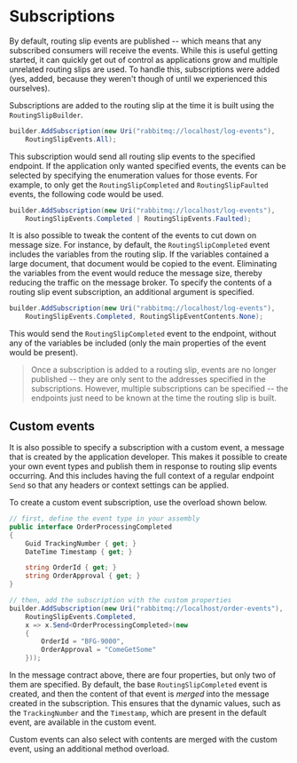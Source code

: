 # Subscriptions

By default, routing slip events are published -- which means that any subscribed consumers will receive the events. 
While this is useful getting started, it can quickly get out of control as applications grow and multiple unrelated 
routing slips are used. To handle this, subscriptions were added (yes, added, because they weren't though of until 
we experienced this ourselves).

Subscriptions are added to the routing slip at the time it is built using the `RoutingSlipBuilder`.

```csharp
builder.AddSubscription(new Uri("rabbitmq://localhost/log-events"), 
    RoutingSlipEvents.All);
```

This subscription would send all routing slip events to the specified endpoint. If the application only wanted 
specified events, the events can be selected by specifying the enumeration values for those events. For example, 
to only get the `RoutingSlipCompleted` and `RoutingSlipFaulted` events, the following code would be used.

```csharp
builder.AddSubscription(new Uri("rabbitmq://localhost/log-events"), 
    RoutingSlipEvents.Completed | RoutingSlipEvents.Faulted);
```

It is also possible to tweak the content of the events to cut down on message size. For instance, 
by default, the `RoutingSlipCompleted` event includes the variables from the routing slip. If the variables 
contained a large document, that document would be copied to the event. Eliminating the variables from the 
event would reduce the message size, thereby reducing the traffic on the message broker. To specify the contents 
of a routing slip event subscription, an additional argument is specified.

```csharp
builder.AddSubscription(new Uri("rabbitmq://localhost/log-events"), 
    RoutingSlipEvents.Completed, RoutingSlipEventContents.None);
```

This would send the `RoutingSlipCompleted` event to the endpoint, without any of the variables be included 
(only the main properties of the event would be present).

> Once a subscription is added to a routing slip, events are no longer published -- they are only sent to 
> the addresses specified in the subscriptions. However, multiple subscriptions can be specified -- the endpoints 
> just need to be known at the time the routing slip is built.

## Custom events

It is also possible to specify a subscription with a custom event, a message that is created by the 
application developer. This makes it possible to create your own event types and publish them in response 
to routing slip events occurring. And this includes having the full context of a regular endpoint `Send` 
so that any headers or context settings can be applied.

To create a custom event subscription, use the overload shown below.

```csharp
// first, define the event type in your assembly
public interface OrderProcessingCompleted
{
    Guid TrackingNumber { get; }
    DateTime Timestamp { get; }

    string OrderId { get; }
    string OrderApproval { get; }
}

// then, add the subscription with the custom properties
builder.AddSubscription(new Uri("rabbitmq://localhost/order-events"), 
    RoutingSlipEvents.Completed, 
    x => x.Send<OrderProcessingCompleted>(new
    {
        OrderId = "BFG-9000",
        OrderApproval = "ComeGetSome"
    }));
```

In the message contract above, there are four properties, but only two of them are specified. 
By default, the base `RoutingSlipCompleted` event is created, and then the content of that event is *merged* 
into the message created in the subscription. This ensures that the dynamic values, such as the `TrackingNumber` 
and the `Timestamp`, which are present in the default event, are available in the custom event.

Custom events can also select with contents are merged with the custom event, using an additional method overload.
